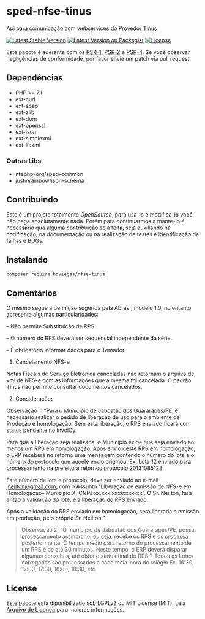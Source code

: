# sped-nfse-tinus

Api para comunicação com webservices do [Provedor Tinus](https://www.tinus.com.br/)

[![Latest Stable Version][ico-stable]][link-packagist]
[![Latest Version on Packagist][ico-version]][link-packagist]
[![License][ico-license]][link-packagist]


Este pacote é aderente com os [PSR-1], [PSR-2] e [PSR-4]. Se você observar negligências de conformidade, por favor envie um patch via pull request.

[PSR-1]: https://github.com/php-fig/fig-standards/blob/master/accepted/PSR-1-basic-coding-standard.md
[PSR-2]: https://github.com/php-fig/fig-standards/blob/master/accepted/PSR-2-coding-style-guide.md
[PSR-4]: https://github.com/php-fig/fig-standards/blob/master/accepted/PSR-4-autoloader.md

## Dependências

- PHP >= 7.1
- ext-curl
- ext-soap
- ext-zlib
- ext-dom
- ext-openssl
- ext-json
- ext-simplexml
- ext-libxml

### Outras Libs

- nfephp-org/sped-common
- justinrainbow/json-schema

## Contribuindo
Este é um projeto totalmente *OpenSource*, para usa-lo e modifica-lo você não paga absolutamente nada. Porém para continuarmos a mante-lo é necessário qua alguma contribuição seja feita, seja auxiliando na codificação, na documentação ou na realização de testes e identificação de falhas e BUGs.

## Instalando
```bash
composer require hdviegas/nfse-tinus
```

## Comentários

O mesmo segue a definição sugerida pela Abrasf, modelo 1.0, no entanto apresenta algumas particularidades:

– Não permite Substituição de RPS.

– O número do RPS deverá ser sequencial independente da série.

– É obrigatório informar dados para o Tomador.

1. Cancelamento NFS-e

Notas Fiscais de Serviço Eletrônica canceladas não retornam o arquivo de xml de NFS-e com as informações que a mesma foi cancelada. O padrão Tinus não permite consultar documentos cancelados.

2. Considerações

Observação 1: “Para o Município de Jaboatão dos Guararapes/PE, é necessário realizar o pedido de liberação de uso para o ambiente de Produção e homologação. Sem esta liberação, o RPS enviado ficará com status pendente no InvoiCy.

Para que a liberação seja realizada, o Município exige que seja enviado ao menos um RPS em homologação. Após envio deste RPS em homologação, o ERP receberá no retorno uma mensagem contendo o número do lote e o número do protocolo que aquele envio originou. Ex: Lote 12 enviado para processamento na prefeitura retornou protocolo 20131085123.

Este número de lote e protocolo, deve ser enviado ao e-mail jneilton@gmail.com, com o Assunto “Liberação de emissão de NFS-e em Homologação– Município X, CNPJ xx.xxx.xxx/xxxx-xx”. O Sr. Neilton, fará então a validação do lote, e a liberação do RPS enviado.

Após a validação do RPS enviado em homologação, será liberada a emissão em produção, pelo próprio Sr. Neilton.”

> Observação 2: “O município de Jaboatão dos Guararapes/PE, possui processamento assíncrono, ou seja, recebe os RPS e os processa posteriormente. O tempo médio para retorno do processamento de um RPS é de até 30 minutos. Neste tempo, o ERP deverá disparar algumas consultas, até obter o status final do RPS.”. Todos os Lotes carregados são processados a cada meia-hora do relógio Ex. 16:30, 17:00, 17:30, 18:00, 18:30, etc.

## License

Este pacote está diponibilizado sob LGPLv3 ou MIT License (MIT). Leia  [Arquivo de Licença](LICENSE.md) para maiores informações.


[ico-stable]: https://poser.pugx.org/nfephp-org/sped-nfse-tinus/version
[ico-version]: https://img.shields.io/packagist/v/nfephp-org/sped-nfse-tinus.svg?style=flat-square
[ico-license]: https://poser.pugx.org/nfephp-org/nfephp/license.svg?style=flat-square

[link-packagist]: https://packagist.org/packages/nfephp-org/sped-nfse-tinus
[link-author]: https://www.linkedin.com/in/hdviegas/
